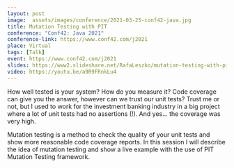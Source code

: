 ```yaml
---
layout: post
image:  assets/images/conference/2021-03-25-conf42-java.jpg
title: Mutation Testing with PIT
conference: "Conf42: Java 2021"
conference-link: https://www.conf42.com/j2021
place: Virtual
tags: [Talk]
event: https://www.conf42.com/j2021
slides: https://www2.slideshare.net/RafaLeszko/mutation-testing-with-pit-240445996
video: https://youtu.be/a9R9FRnkLu4
---
```


How well tested is your system? How do you measure it? Code coverage can give you the answer, however can we trust our unit tests? Trust me or not, but I used to work for the investment banking industry in a big project where a lot of unit tests had no assertions (!). And yes… the coverage was very high.

Mutation testing is a method to check the quality of your unit tests and show more reasonable code coverage reports. In this session I will describe the idea of mutation testing and show a live example with the use of PIT Mutation Testing framework.
